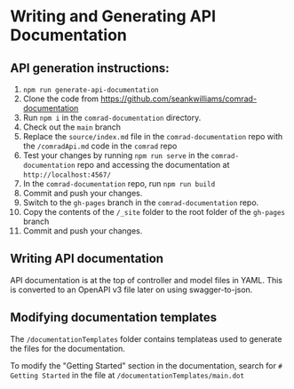 # Writing and Generating API Documentation

## API generation instructions:
1. `npm run generate-api-documentation`
1. Clone the code from https://github.com/seankwilliams/comrad-documentation
1. Run `npm i` in the `comrad-documentation` directory.
1. Check out the `main` branch
1. Replace the `source/index.md` file in the `comrad-documentation` repo with the `/comradApi.md` code in the `comrad` repo
1. Test your changes by running `npm run serve` in the `comrad-documentation` repo and accessing the documentation at `http://localhost:4567/`
1. In the `comrad-documentation` repo, run `npm run build`
1. Commit and push your changes.
1. Switch to the `gh-pages` branch in the `comrad-documentation` repo.
1. Copy the contents of the `/_site` folder to the root folder of the `gh-pages` branch
1. Commit and push your changes.

## Writing API documentation
API documentation is at the top of controller and model files in YAML. This is converted to an OpenAPI v3 file later on using swagger-to-json.

## Modifying documentation templates
The `/documentationTemplates` folder contains templateas used to generate the files for the documentation.

To modify the "Getting Started" section in the documentation, search for `# Getting Started` in the file at `/documentationTemplates/main.dot`
